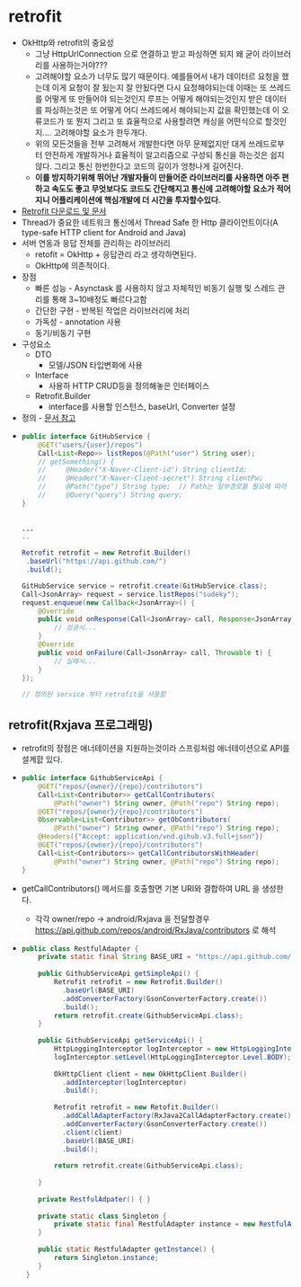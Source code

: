 retrofit
===
* OkHttp와 retrofit의 중요성
  * 그냥 HttpUrlConnection 으로 연결하고 받고 파싱하면 되지 왜 굳이 라이브러리를 사용하는거야???
  * 고려해야할 요소가 너무도 많기 때문이다. 예를들어서 내가 데이터르 요청을 했는데 이게 요청이 잘 됬는지 잘 안됬다면 다시 요청해야되는데 이때는 또 쓰레드를 어떻게 또 만들어야 되는것인지 루프는 어떻게 해야되는것인지 받은 데이터를 파싱하는것은 또 어떻게 어디 쓰레드에서 해야되는지 값을 확인했는데 이 오류코드가 또 뭔지 그리고 또 효율적으로 사용할려면 캐싱을 어떤식으로 할것인지.... 고려해야할 요소가 한두개다.
  * 위의 모든것들을 전부 고려해서 개발한다면 아무 문제없지만 대게 쓰레드로부터 안전하게 개발하거나 효율적이 알고리즘으로 구성되 통신을 하는것은 쉽지 않다. 그리고 통신 한번한다고 코드의 길이가 엉청나게 길어진다.
  * **이를 방지하기위해 뛰어난 개발자들이 만들어준 라이브러리를 사용하면 아주 편하고 속도도 좋고 무엇보다도 코드도 간단해지고 통신에 고려해야할 요소가 적어지니 어플리케이션에 핵심개발에 더 시간을 투자할수있다.**
* [Retrofit 다운로드 및 문서](https://square.github.io/retrofit/)
* Thread가 중요한 네트워크 통신에서 Thread Safe 한 Http 클라이언트이다(A type-safe HTTP client for Android and Java)
* 서버 연동과 응답 전체를 관리하는 라이브러리
  * retofit = OkHttp + 응답관리 라고 생각하면된다.
  * OkHttp에 의존적이다.
* 장점
  * 빠른 성능 - Asynctask 를 사용하지 않고 자체적인 비동기 실행 및 스레드 관리를 통해 3~10배정도 빠르다고함
  * 간단한 구현 - 반복된 작업은 라이브러리에 처리
  * 가독성 - annotation 사용
  * 동기/비동기 구현
* 구성요소
  * DTO
    * 모델/JSON 타입변화에 사용
  * Interface
    * 사용하 HTTP CRUD등을 정의해놓은 인터페이스
  * Retrofit.Builder
    * interface를 사용할 인스턴스, baseUrl, Converter 설정
* 정의 - [문서 참고](http://devflow.github.io/retrofit-kr/)
 * ```java
   public interface GitHubService {
       @GET("users/{user}/repos")
       Call<List<Repo>> listRepos(@Path("user") String user);
       // getSomething() {
       //     @Header("X-Naver-Client-id") String clientId;
       //     @Header("X-Naver-Client-secret") String clientPw;
       //     @Path("type") String type;  // Path는 일부경로를 필요에 따라 동적바인딩이 필요할때
       //     @Query("query") String query;
   }
 
 
   ...
   ..
   
   Retrofit retrofit = new Retrofit.Builder()
    .baseUrl("https://api.github.com/")
    .build();

   GitHubService service = retrofit.create(GitHubService.class);
   Call<JsonArray> request = service.listRepos("sudeky");
   request.enqueue(new Callback<JsonArray>() {
       @Override
       public void onResponse(Call<JsonArray> call, Response<JsonArray> response) {
           // 성공시...
       }
       @Override
       public void onFailure(Call<JsonArray> call, Throwable t) {
           // 실패시... 
       }
   });
 
   // 정의된 service 부터 retrofit을 사용함
   
   
retrofit(Rxjava 프로그래밍)
---
* retrofit의 장점은 애너테이션을 지원하는것이라 스프링처럼 애너테이션으로 API를 설계핤 있다.
* ```java
  public interface GithubServiceApi {
      @GET("repos/{owner}/{repo}/contributors")
      Call<List<Contributor>> getCallContributors(
          @Path("owner") String owner, @Path("repo") String repo);
      @GET("repos/{owner}/{repo}/contributors")
      Observable<List<Contributor>> getObContributors(
          @Path("owner") String owner, @Path("repo") String repo);
      @Headers({"Accept: application/vnd.gihub.v3.full+json"})
      @GET("repos/{owner}/{repo}/contributors")
      Call<List<Contributors>> getCallContributorsWithHeader(
          @Path("owner") String owner, @Path("repo") String repo);
  }
* getCallContributors() 메서드를 호출할면 기본 URI와 결합하여 URL 을 생성한다.
  * 각각 owner/repo -> android/Rxjava 을 전달할경우 https://api.github.com/repos/android/RxJava/contributors 로 해석
 
* ```java 
  public class RestfulAdapter {
      private static final String BASE_URI = "https://api.github.com/";
      
      public GithubServiceApi getSimpleApi() {
          Retrofit retrofit = new Retrofit.Builder()
            .baseUrl(BASE_URI)
            .addConverterFactory(GsonConverterFactory.create())
            .build();
          return retrofit.create(GithubServiceApi.class);
      }
      
      public GithubServiceApi getServiceApi() {
          HttpLoggingInterceptor logInterceptor = new HttpLoggingInterceptor();
          logInterceptor.setLevel(HttpLoggingInterceptor.Level.BODY);
          
          OkHttpClient client = new OkHttpClient.Builder()
            .addInterceptor(logInterceptor)
            .build();
          
          Retrofit retrofit = new Retofit.Builder()
            .addCallAdapterFactory(RxJava2CallAdapterFactory.create())
            .addConverterFactory(GsonConverterFactory.create())
            .client(client)
            .baseUrl(BASE_URI)
            .build();
            
          return retrofit.create(GithubServiceApi.class);
          
      }
      
      private RestfulAdpater() { }
      
      private static class Singleton {
          private static final RestfulAdapter instance = new RestfulAdapter();
      }
      
      public static RestfulAdapter getInstance() {
          return Singleton.instance;
      }
   }

